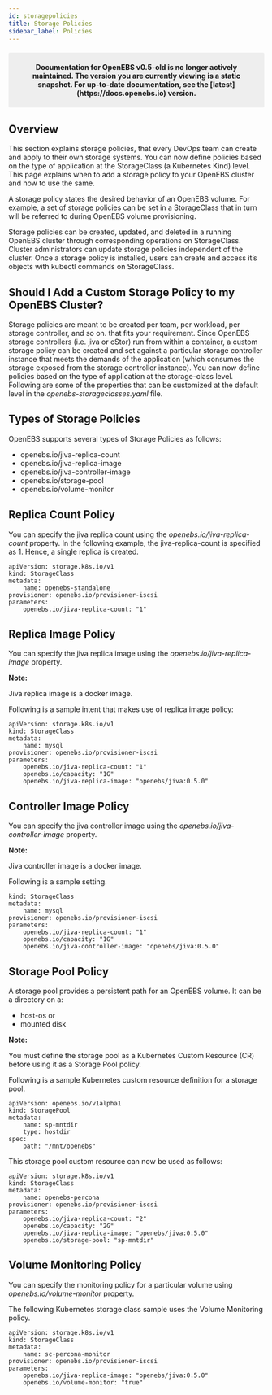 ```yaml
---
id: storagepolicies
title: Storage Policies
sidebar_label: Policies
---
```

<center><p style="padding: 20px; margin: 20px 0; border-radius: 3px; background-color: #eeeeee;"><strong>
  Documentation for OpenEBS v0.5-old is no longer actively maintained. The version you are currently viewing is a static snapshot. For up-to-date documentation, see the [latest](https://docs.openebs.io) version.
</strong></p></center>

## Overview

This section explains storage policies, that every DevOps team can create and apply to their own storage systems. You can now define policies based on the type of application at the StorageClass (a Kubernetes Kind) level. This page explains when to add a storage policy to your OpenEBS cluster and how to use the same.

A storage policy states the desired behavior of an OpenEBS volume. For example, a set of storage policies can be set in a StorageClass that in turn will be referred to during OpenEBS volume provisioning.

Storage policies can be created, updated, and deleted in a running OpenEBS cluster through corresponding operations on StorageClass. Cluster administrators can update storage policies independent of the cluster. Once a storage policy is installed, users can create and access it’s objects with kubectl commands on StorageClass.

## Should I Add a Custom Storage Policy to my OpenEBS Cluster?

Storage policies are meant to be created per team, per workload, per storage controller, and so on. that fits your requirement. Since OpenEBS storage controllers (i.e. jiva or cStor) run from within a container, a custom storage policy can be created and set against a particular storage controller instance that meets the demands of the application (which consumes the storage exposed from the storage controller instance). You can now define policies based on the type of application at the storage-class level. Following are some of the properties that can be customized at the default level in the *openebs-storageclasses.yaml* file.

## Types of Storage Policies

OpenEBS supports several types of Storage Policies as follows:

- openebs.io/jiva-replica-count
- openebs.io/jiva-replica-image
- openebs.io/jiva-controller-image
- openebs.io/storage-pool
- openebs.io/volume-monitor

## Replica Count Policy

You can specify the jiva replica count using the *openebs.io/jiva-replica-count* property. In the following example, the jiva-replica-count is specified as 1. Hence, a single replica is created.

```
apiVersion: storage.k8s.io/v1
kind: StorageClass
metadata:
    name: openebs-standalone
provisioner: openebs.io/provisioner-iscsi
parameters:
    openebs.io/jiva-replica-count: "1"

```

## Replica Image Policy

You can specify the jiva replica image using the *openebs.io/jiva-replica-image* property.

**Note:**

Jiva replica image is a docker image.

Following is a sample intent that makes use of replica image policy:

```
apiVersion: storage.k8s.io/v1
kind: StorageClass
metadata:
    name: mysql
provisioner: openebs.io/provisioner-iscsi
parameters:
    openebs.io/jiva-replica-count: "1"
    openebs.io/capacity: "1G"
    openebs.io/jiva-replica-image: "openebs/jiva:0.5.0"

```

## Controller Image Policy

You can specify the jiva controller image using the *openebs.io/jiva-controller-image* property.

**Note:**

Jiva controller image is a docker image.

Following is a sample setting.

```
kind: StorageClass
metadata:
    name: mysql
provisioner: openebs.io/provisioner-iscsi
parameters:
    openebs.io/jiva-replica-count: "1"
    openebs.io/capacity: "1G"
    openebs.io/jiva-controller-image: "openebs/jiva:0.5.0"

```

## Storage Pool Policy

A storage pool provides a persistent path for an OpenEBS volume. It can be a directory on a:

- host-os or
- mounted disk

**Note:**

You must define the storage pool as a Kubernetes Custom Resource (CR) before using it as a Storage Pool policy.

Following is a sample Kubernetes custom resource definition for a storage pool.

```
apiVersion: openebs.io/v1alpha1
kind: StoragePool
metadata:
    name: sp-mntdir
    type: hostdir
spec:
    path: "/mnt/openebs"

```

This storage pool custom resource can now be used as follows:

```
apiVersion: storage.k8s.io/v1
kind: StorageClass
metadata:
    name: openebs-percona
provisioner: openebs.io/provisioner-iscsi
parameters:
    openebs.io/jiva-replica-count: "2"
    openebs.io/capacity: "2G"
    openebs.io/jiva-replica-image: "openebs/jiva:0.5.0"
    openebs.io/storage-pool: "sp-mntdir"

```

## Volume Monitoring Policy

You can specify the monitoring policy for a particular volume using *openebs.io/volume-monitor* property.

The following Kubernetes storage class sample uses the Volume Monitoring policy.

```
apiVersion: storage.k8s.io/v1
kind: StorageClass
metadata:
    name: sc-percona-monitor
provisioner: openebs.io/provisioner-iscsi
parameters:
    openebs.io/jiva-replica-image: "openebs/jiva:0.5.0"
    openebs.io/volume-monitor: "true"
```
<!-- Hotjar Tracking Code for https://docs.openebs.io -->
<script>
   (function(h,o,t,j,a,r){
       h.hj=h.hj||function(){(h.hj.q=h.hj.q||[]).push(arguments)};
       h._hjSettings={hjid:785693,hjsv:6};
       a=o.getElementsByTagName('head')[0];
       r=o.createElement('script');r.async=1;
       r.src=t+h._hjSettings.hjid+j+h._hjSettings.hjsv;
       a.appendChild(r);
   })(window,document,'https://static.hotjar.com/c/hotjar-','.js?sv=');
</script>
